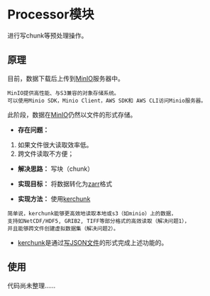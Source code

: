 # Processor模块

进行写chunk等预处理操作。

## 原理

目前，数据下载后上传到[MinIO](http://minio.waterism.com:9090/)服务器中。

```
MinIO提供高性能、与S3兼容的对象存储系统。
可以使用Minio SDK，Minio Client，AWS SDK和 AWS CLI访问Minio服务器。
```

此阶段，数据在[MinIO](http://minio.waterism.com:9090/)仍然以文件的形式存储。

- **存在问题：**
1. 如果文件很大读取效率低。
2. 跨文件读取不方便；

- **解决思路：**
写块（chunk）

- **实现目标：**
将数据转化为[zarr](https://zarr.readthedocs.io/en/stable/)格式

- **实现方法：**
使用[kerchunk](https://fsspec.github.io/kerchunk/)

```
简单说，kerchunk能够更高效地读取本地或s3（如minio）上的数据，
支持如NetCDF/HDF5, GRIB2, TIFF等部分格式的高效读取（解决问题1），
并且能够跨文件创建虚拟数据集（解决问题2）。
```
- [kerchunk](https://fsspec.github.io/kerchunk/)是通过[写JSON文件](./docs/examples/era5/step3%3A%20kerchunk.ipynb)的形式完成上述功能的。

## 使用

代码尚未整理……

